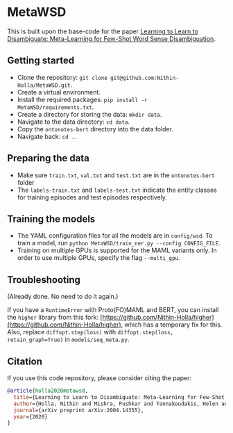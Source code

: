 # MetaWSD

This is built upon the base-code for the paper [Learning to Learn to Disambiguate: Meta-Learning for Few-Shot Word Sense Disambiguation](https://arxiv.org/abs/2004.14355).


## Getting started

- Clone the repository: `git clone git@github.com:Nithin-Holla/MetaWSD.git`.
- Create a virtual environment.
- Install the required packages: `pip install -r MetaWSD/requirements.txt`.
- Create a directory for storing the data: `mkdir data`.
- Navigate to the data directory: `cd data`.
- Copy the `ontonotes-bert` directory into the data folder.
- Navigate back: `cd ..`

## Preparing the data

- Make sure `train.txt`, `val.txt` and `test.txt` are in the `ontonotes-bert` folder
- The `labels-train.txt` and `labels-test.txt` indicate the entity classes for training episodes and test episodes respectively.


## Training the models

- The YAML configuration files for all the models are in `config/wsd`. To train a model, run `python MetaWSD/train_ner.py --config CONFIG_FILE`.
- Training on multiple GPUs is supported for the MAML variants only. In order to use multiple GPUs, specify the flag `--multi_gpu`.


## Troubleshooting

(Already done. No need to do it again.)

If you have a `RuntimeError` with Proto(FO)MAML and BERT, you can install the `higher` library from this fork: [https://github.com/Nithin-Holla/higher](https://github.com/Nithin-Holla/higher), which has a temporary fix for this. Also, replace `diffopt.step(loss)` with `diffopt.step(loss, retain_graph=True)` in `models/seq_meta.py`.


## Citation

If you use this code repository, please consider citing the paper:
```bib
@article{holla2020metawsd,
  title={Learning to Learn to Disambiguate: Meta-Learning for Few-Shot Word Sense Disambiguation.},
  author={Holla, Nithin and Mishra, Pushkar and Yannakoudakis, Helen and Shutova, Ekaterina},
  journal={arXiv preprint arXiv:2004.14355},
  year={2020}
}
```

